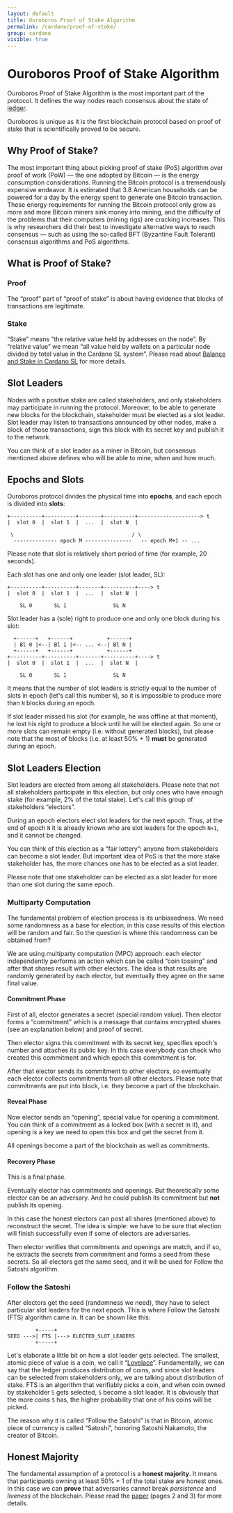 ```yaml
---
layout: default
title: Ouroboros Proof of Stake Algorithm
permalink: /cardano/proof-of-stake/
group: cardano
visible: true
---
```

<!-- Reviewed at c4c45ce9a7a8f4aa6d88a32829755196a017f6a1 -->

# Ouroboros Proof of Stake Algorithm

Ouroboros Proof of Stake Algorithm is the most important part of the protocol.
It defines the way nodes reach consensus about the state of [ledger](/glossary/#ledger).

Ouroboros is unique as it is the first blockchain protocol based on proof of
stake that is scientifically proved to be secure.

## Why Proof of Stake?

The most important thing about picking proof of stake (PoS) algorithm over proof of
work (PoW) — the one adopted by Bitcoin — is the energy consumption considerations.
Running the Bitcoin protocol is a tremendously expensive endeavor. It is
estimated that 3.8 American households can be powered for a day by the energy
spent to generate one Bitcoin transaction. These energy requirements for running
the Bitcoin protocol only grow as more and more Bitcoin miners sink money into
mining, and the difficulty of the problems that their computers (mining rigs)
are cracking increases. This is why researchers did their best to investigate
alternative ways to reach consensus — such as using the so-called BFT (Byzantine
Fault Tolerant) consensus algorithms and PoS algorithms.

## What is Proof of Stake?

### Proof

The “proof” part of “proof of stake” is about having evidence that blocks of
transactions are legitimate.

### Stake

“Stake” means “the relative value held by addresses on the node”. By “relative
value” we mean “all value held by wallets on a particular node divided by total
value in the Cardano SL system”. Please read about [Balance and Stake in Cardano
SL](/cardano/balance-and-stake/) for more details.

## Slot Leaders

Nodes with a positive stake are called stakeholders, and only stakeholders may
participate in running the protocol. Moreover, to be able to generate new blocks
for the blockchain, stakeholder must be elected as a slot leader. Slot leader may
listen to transactions announced by other nodes, make a block of those transactions,
sign this block with its secret key and publish it to the network.

You can think of a slot leader as a miner in Bitcoin, but consensus mentioned above
defines who will be able to mine, when and how much.

## Epochs and Slots

Ouroboros protocol divides the physical time into **epochs**, and each epoch is
divided into **slots**:

```
+----------+----------+-------+----------+--------------------> t
|  slot 0  |  slot 1  |  ...  |  slot N  |

 \                                      / \
  -------------- epoch M ---------------   -- epoch M+1 -- ...
```

Please note that slot is relatively short period of time (for example, 20 seconds).

Each slot has one and only one leader (slot leader, SL):

```
+----------+----------+-------+----------+----> t
|  slot 0  |  slot 1  |  ...  |  slot N  |

    SL 0       SL 1               SL N
```

Slot leader has a (sole) right to produce one and only one block during his slot:

```
  +------+   +------+           +------+
  | Bl 0 |<--| Bl 1 |<-- ... <--| Bl N |
  +------+   +------+           +------+
+----------+----------+-------+----------+----> t
|  slot 0  |  slot 1  |  ...  |  slot N  |

    SL 0       SL 1               SL N
```

It means that the number of slot leaders is strictly equal to the number of slots
in epoch (let's call this number `N`), so it is impossible to produce more than `N`
blocks during an epoch.

If slot leader missed his slot (for example, he was offline at that moment), he
lost his right to produce a block until he will be elected again. So one or more
slots can remain empty (i.e. without generated blocks), but please note that the
most of blocks (i.e. at least 50% + 1) **must** be generated during an epoch.

## Slot Leaders Election

Slot leaders are elected from among all stakeholders. Please note that not all stakeholders
participate in this election, but only ones who have enough stake (for example, 2% of
the total stake). Let's call this group of stakeholders “electors”.

During an epoch electors elect slot leaders for the next epoch. Thus, at the end of epoch
`N` it is already known who are slot leaders for the epoch `N+1`, and it cannot be
changed.

You can think of this election as a “fair lottery”: anyone from stakeholders can become
a slot leader. But important idea of PoS is that the more stake stakeholder has, the more
chances one has to be elected as a slot leader. 

Please note that one stakeholder can be elected as a slot leader for more than one slot
during the same epoch.

### Multiparty Computation

The fundamental problem of election process is its unbiasedness. We need some randomness
as a base for election, in this case results of this election will be random and fair.
So the question is where this randomness can be obtained from?

We are using multiparty computation (MPC) approach: each elector independently performs an
action which can be called “coin tossing” and after that shares result with other electors.
The idea is that results are randomly generated by each elector, but eventually they agree on
the same final value.

#### Commitment Phase

First of all, elector generates a secret (special random value). Then elector forms a
“commitment” which is a message that contains encrypted shares (see an explanation below) and
proof of secret.

Then elector signs this commitment with its secret key, specifies epoch's number and attaches
its public key. In this case everybody can check who created this commitment and which epoch
this commitment is for.

After that elector sends its commitment to other electors, so eventually each elector collects
commitments from all other electors. Please note that commitments are put into block, i.e.
they become a part of the blockchain.

#### Reveal Phase

Now elector sends an “opening”, special value for opening a commitment. You can think of a
commitment as a locked box (with a secret in it), and opening is a key we need to open this
box and get the secret from it.

All openings become a part of the blockchain as well as commitments.

#### Recovery Phase

This is a final phase.

Eventually elector has commitments and openings. But theoretically some elector can be an
adversary. And he could publish its commitment but **not** publish its opening.

In this case the honest electors can post all shares (mentioned above) to reconstruct the
secret. The idea is simple: we have to be sure that election will finish successfully even
if some of electors are adversaries.

Then elector verifies that commitments and openings are match, and if so, he extracts the
secrets from commitment and forms a seed from these secrets. So all electors get the same
seed, and it will be used for Follow the Satoshi algorithm.

### Follow the Satoshi

After electors get the seed (randomness we need), they have to select particular slot leaders for
the next epoch. This is where Follow the Satoshi (FTS) algorithm came in. It can be shown like
this:

```
         +-----+
SEED --->| FTS |---> ELECTED_SLOT_LEADERS
         +-----+
```

Let's elaborate a little bit on how a slot leader gets selected. The smallest, atomic piece
of value is a coin, we call it “[Lovelace](/glossary/#lovelace)”. Fundamentally, we can say
that the ledger produces distribution of coins, and since slot leaders can be selected from
stakeholders only, we are talking about distribution of stake. FTS is an algorithm that
verifiably picks a coin, and when coin owned by stakeholder `S` gets selected, `S` become a
slot leader. It is obviously that the more coins `S` has, the higher probability that one of
his coins will be picked.

The reason why it is called “Follow the Satoshi” is that in Bitcoin, atomic piece of currency
is called “Satoshi”, honoring Satoshi Nakamoto, the creator of Bitcoin. 

## Honest Majority

The fundamental assumption of a protocol is a **honest majority**. It means that
participants owning at least 50% + 1 of the total stake are honest ones. In this
case we can **prove** that adversaries cannot break _persistence_ and _liveness_
of the blockchain. Please read the [paper](/glossary/#paper) (pages 2 and 3) for
more details.
